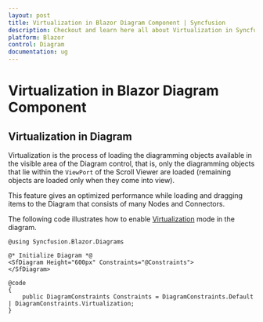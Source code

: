 ```yaml
---
layout: post
title: Virtualization in Blazor Diagram Component | Syncfusion
description: Checkout and learn here all about Virtualization in Syncfusion Blazor Diagram component and much more.
platform: Blazor
control: Diagram
documentation: ug
---
```


# Virtualization in Blazor Diagram Component

## Virtualization in Diagram

Virtualization is the process of loading the diagramming objects available in the visible area of the Diagram control, that is, only the diagramming objects that lie within the `ViewPort` of the Scroll Viewer are loaded (remaining objects are loaded only when they come into view).

This feature gives an optimized performance while loading and dragging items to the Diagram that consists of many Nodes and Connectors.

The following code illustrates how to enable [Virtualization](https://help.syncfusion.com/cr/blazor/Syncfusion.Blazor.Diagrams.DiagramConstraints.html) mode in the diagram.

```cshtml
@using Syncfusion.Blazor.Diagrams

@* Initialize Diagram *@
<SfDiagram Height="600px" Constraints="@Constraints">
</SfDiagram>

@code
{
    public DiagramConstraints Constraints = DiagramConstraints.Default | DiagramConstraints.Virtualization;
}
```